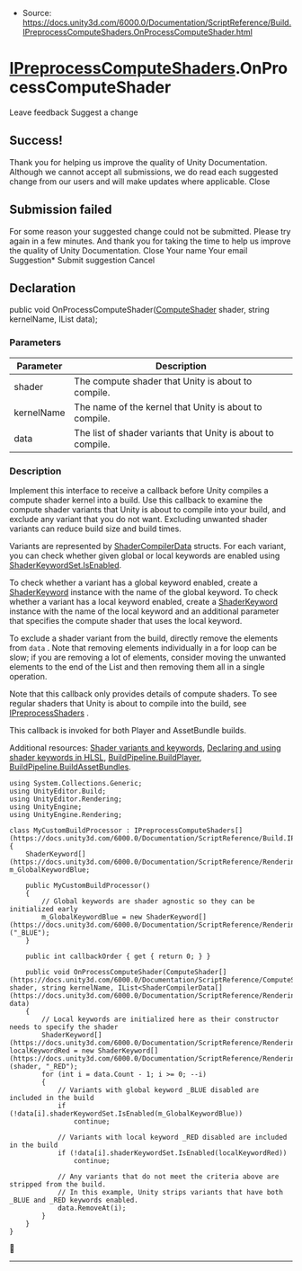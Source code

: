 * Source: https://docs.unity3d.com/6000.0/Documentation/ScriptReference/Build.IPreprocessComputeShaders.OnProcessComputeShader.html

#  [IPreprocessComputeShaders](https://docs.unity3d.com/6000.0/Documentation/ScriptReference/Build.IPreprocessComputeShaders.html).OnProcessComputeShader
Leave feedback
Suggest a change
## Success!
Thank you for helping us improve the quality of Unity Documentation. Although we cannot accept all submissions, we do read each suggested change from our users and will make updates where applicable.
Close
## Submission failed
For some reason your suggested change could not be submitted. Please <a>try again</a> in a few minutes. And thank you for taking the time to help us improve the quality of Unity Documentation.
Close
Your name Your email Suggestion* Submit suggestion
Cancel
## Declaration
public void OnProcessComputeShader([ComputeShader](https://docs.unity3d.com/6000.0/Documentation/ScriptReference/ComputeShader.html) shader, string kernelName, IList<ShaderCompilerData> data); 
### Parameters
Parameter | Description  
---|---  
shader | The compute shader that Unity is about to compile.  
kernelName | The name of the kernel that Unity is about to compile.  
data | The list of shader variants that Unity is about to compile.  
### Description
Implement this interface to receive a callback before Unity compiles a compute shader kernel into a build.
Use this callback to examine the compute shader variants that Unity is about to compile into your build, and exclude any variant that you do not want. Excluding unwanted shader variants can reduce build size and build times.  
  
Variants are represented by [ShaderCompilerData](https://docs.unity3d.com/6000.0/Documentation/ScriptReference/Rendering.ShaderCompilerData.html) structs. For each variant, you can check whether given global or local keywords are enabled using [ShaderKeywordSet.IsEnabled](https://docs.unity3d.com/6000.0/Documentation/ScriptReference/Rendering.ShaderKeywordSet.IsEnabled.html).  
  
To check whether a variant has a global keyword enabled, create a [ShaderKeyword](https://docs.unity3d.com/6000.0/Documentation/ScriptReference/Rendering.ShaderKeyword.html) instance with the name of the global keyword. To check whether a variant has a local keyword enabled, create a [ShaderKeyword](https://docs.unity3d.com/6000.0/Documentation/ScriptReference/Rendering.ShaderKeyword.html) instance with the name of the local keyword and an additional parameter that specifies the compute shader that uses the local keyword.  
  
To exclude a shader variant from the build, directly remove the elements from `data` . Note that removing elements individually in a for loop can be slow; if you are removing a lot of elements, consider moving the unwanted elements to the end of the List and then removing them all in a single operation.  
  
Note that this callback only provides details of compute shaders. To see regular shaders that Unity is about to compile into the build, see [IPreprocessShaders](https://docs.unity3d.com/6000.0/Documentation/ScriptReference/Build.IPreprocessShaders.html) .  
  
This callback is invoked for both Player and AssetBundle builds.  
  
Additional resources: [Shader variants and keywords](https://docs.unity3d.com/6000.0/Documentation/Manual/shader-variants-and-keywords.html), [Declaring and using shader keywords in HLSL](https://docs.unity3d.com/6000.0/Documentation/Manual/SL-MultipleProgramVariants.html), [BuildPipeline.BuildPlayer](https://docs.unity3d.com/6000.0/Documentation/ScriptReference/BuildPipeline.BuildPlayer.html), [BuildPipeline.BuildAssetBundles](https://docs.unity3d.com/6000.0/Documentation/ScriptReference/BuildPipeline.BuildAssetBundles.html).
```
using System.Collections.Generic;
using UnityEditor.Build;
using UnityEditor.Rendering;
using UnityEngine;
using UnityEngine.Rendering;  
  
class MyCustomBuildProcessor : IPreprocessComputeShaders[](https://docs.unity3d.com/6000.0/Documentation/ScriptReference/Build.IPreprocessComputeShaders.html)
{
    ShaderKeyword[](https://docs.unity3d.com/6000.0/Documentation/ScriptReference/Rendering.ShaderKeyword.html) m_GlobalKeywordBlue;  
  
    public MyCustomBuildProcessor()
    {
        // Global keywords are shader agnostic so they can be initialized early
        m_GlobalKeywordBlue = new ShaderKeyword[](https://docs.unity3d.com/6000.0/Documentation/ScriptReference/Rendering.ShaderKeyword.html)("_BLUE");
    }  
  
    public int callbackOrder { get { return 0; } }  
  
    public void OnProcessComputeShader(ComputeShader[](https://docs.unity3d.com/6000.0/Documentation/ScriptReference/ComputeShader.html) shader, string kernelName, IList<ShaderCompilerData[](https://docs.unity3d.com/6000.0/Documentation/ScriptReference/Rendering.ShaderCompilerData.html)> data)
    {
        // Local keywords are initialized here as their constructor needs to specify the shader
        ShaderKeyword[](https://docs.unity3d.com/6000.0/Documentation/ScriptReference/Rendering.ShaderKeyword.html) localKeywordRed = new ShaderKeyword[](https://docs.unity3d.com/6000.0/Documentation/ScriptReference/Rendering.ShaderKeyword.html)(shader, "_RED");
        for (int i = data.Count - 1; i >= 0; --i)
        {
            // Variants with global keyword _BLUE disabled are included in the build
            if (!data[i].shaderKeywordSet.IsEnabled(m_GlobalKeywordBlue))
                continue;  
  
            // Variants with local keyword _RED disabled are included in the build
            if (!data[i].shaderKeywordSet.IsEnabled(localKeywordRed))
                continue;  
  
            // Any variants that do not meet the criteria above are stripped from the build.
            // In this example, Unity strips variants that have both _BLUE and _RED keywords enabled.
            data.RemoveAt(i);
        }
    }
}

```

* * *

